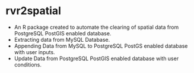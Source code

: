 # rvr2spatial
- An R package created to automate the clearing of spatial data from PostgreSQL PostGIS enabled database.
- Extracting data from MySQL Database.
- Appending Data from MySQL to PostgreSQL PostGS enabled database with user inputs.
- Update Data from PostgreSQL PostGIS enabled database with user conditions.
